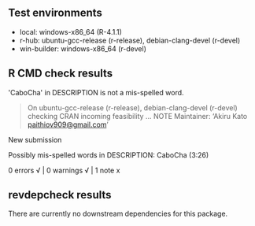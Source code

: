 ## Test environments

* local: windows-x86_64 (R-4.1.1)
* r-hub: ubuntu-gcc-release (r-release), debian-clang-devel (r-devel)
* win-builder: windows-x86_64 (r-devel)

## R CMD check results

'CaboCha' in DESCRIPTION is not a mis-spelled word. 

> On ubuntu-gcc-release (r-release), debian-clang-devel (r-devel)
  checking CRAN incoming feasibility ... NOTE
  Maintainer: ‘Akiru Kato <paithiov909@gmail.com>’
  
  New submission
  
  Possibly mis-spelled words in DESCRIPTION:
    CaboCha (3:26)

0 errors √ | 0 warnings √ | 1 note x

## revdepcheck results

There are currently no downstream dependencies for this package.
